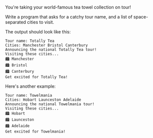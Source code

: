 You're taking your world-famous tea towel collection on tour!

Write a program that asks for a catchy tour name, and a list of space-separated cities to visit.

The output should look like this:

    Tour name: Totally Tea
    Cities: Manchester Bristol Canterbury
    Announcing the national Totally Tea tour!
    Visiting these cities...
    🏙️ Manchester
    🏙️ Bristol
    🏙️ Canterbury
    Get excited for Totally Tea!

Here's another example:

    Tour name: Towelmania
    Cities: Hobart Launceston Adelaide
    Announcing the national Towelmania tour!
    Visiting these cities...
    🏙️ Hobart
    🏙️ Launceston
    🏙️ Adelaide
    Get excited for Towelmania!